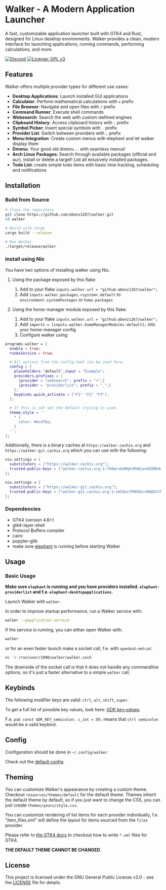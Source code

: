 # Walker - A Modern Application Launcher

A fast, customizable application launcher built with GTK4 and Rust, designed for Linux desktop environments. Walker provides a clean, modern interface for launching applications, running commands, performing calculations, and more.

[![Discord](https://img.shields.io/discord/1402235361463242964?logo=discord)](https://discord.gg/mGQWBQHASt)
[![License: GPL v3](https://img.shields.io/badge/License-GPLv3-blue.svg)](https://www.gnu.org/licenses/gpl-3.0)

## Features

Walker offers multiple provider types for different use cases:

- **Desktop Applications**: Launch installed GUI applications
- **Calculator**: Perform mathematical calculations with `=` prefix
- **File Browser**: Navigate and open files with `/` prefix
- **Command Runner**: Execute shell commands
- **Websearch**: Search the web with custom-defined engines
- **Clipboard History**: Access clipboard history with `:` prefix
- **Symbol Picker**: Insert special symbols with `.` prefix
- **Provider List**: Switch between providers with `;` prefix
- **Menu Integration**: Create custom menus with elephant and let walker display them
- **Dmenu**: Your good old dmenu ... with seamless menus!
- **Arch Linux Packages**: Search through available packages (official and aur), install or delete a target! List all exlusively installed packages.
- **Todo List**: create simple todo items with basic time tracking, scheduling and notifications

## Installation

### Build from Source

```bash
# Clone the repository
git clone https://github.com/abenz1267/walker.git
cd walker

# Build with Cargo
cargo build --release

# Run Walker
./target/release/walker
```

### Install using Nix

You have two options of installing walker using Nix.

1. Using the package exposed by this flake
   1. Add to your flake `inputs.walker.url = "github:abenz1267/walker";`
   2. Add `inputs.walker.packages.<system>.default` to `environment.systemPackages` or `home.packages`

2. Using the home-manager module exposed by this flake:
   1. Add to your flake `inputs.walker.url = "github:abenz1267/walker";`
   2. Add `imports = [inputs.walker.homeManagerModules.default];` into your home-manager config
   3. Configure walker using:

```nix
programs.walker = {
  enable = true;
  runAsService = true;

  # All options from the config.toml can be used here.
  config = {
    placeholders."default".input = "Example";
    providers.prefixes = [
      {provider = "websearch"; prefix = "+";}
      {provider = "providerlist"; prefix = "_";}
    ];
    keybinds.quick_activate = ["F1" "F2" "F3"];
  };

  # If this is not set the default styling is used.
  theme.style = ''
    * {
      color: #dcd7ba;
    }
  '';
};
```

Additionally, there is a binary caches at `https://walker.cachix.org` and `https://walker-git.cachix.org` which you can use with the following:

```nix
nix.settings = {
  substituters = ["https://walker.cachix.org"];
  trusted-public-keys = ["walker.cachix.org-1:fG8q+uAaMqhsMxWjwvk0IMb4mFPFLqHjuvfwQxE4oJM="];
};
```

```nix
nix.settings = {
  substituters = ["https://walker-git.cachix.org"];
  trusted-public-keys = ["walker-git.cachix.org-1:vmC0ocfPWh0S/vRAQGtChuiZBTAe4wiKDeyyXM0/7pM="];
};
```

### Dependencies

- GTK4 (version 4.6+)
- gtk4-layer-shell
- Protocol Buffers compiler
- cairo
- poppler-glib
- make sure [elephant](https://github.com/abenz1267/elephant) is running before starting Walker

## Usage

### Basic Usage

**Make sure `elephant` is running and you have providers installed. `elephant-providerlist` and f.e. `elephant-desktopapplications`.**

Launch Walker with `walker`.

In order to improve startup performance, run a Walker service with:

```bash
walker --gapplication-service
```

If the service is running, you can either open Walker with:

```bash
walker

```

or for an even faster launch make a socket call, f.e. with `openbsd-netcat`:

```bash
nc -U /run/user/1000/walker/walker.sock
```

The downside of the socket call is that it does not handle any commandline options, so it's just a faster alternative to a simple `walker` call.

## Keybinds

The following modifier keys are valid: `ctrl`, `alt`, `shift`, `super`.

To get a full list of possible key values, look here: [GDK key-values](https://github.com/gtk-rs/gtk4-rs/blob/0.9/gdk4/sys/src/lib.rs#L302).

F.e. `pub const GDK_KEY_semicolon: c_int = 59;` means that `ctrl semicolon` would be a valid keybind.

## Config

Configuration should be done in `~/.config/walker`.

Check out the [default config](https://raw.githubusercontent.com/abenz1267/walker/refs/heads/master/resources/config.toml).

## Theming

You can customize Walker's appearance by creating a custom theme. Checkout `resources/themes/default` for the default theme. Themes inherit the default theme by default, so if you just want to change the CSS, you can just create `themes/yours/style.css`.

You can customize rendering of list items for each provider individually, f.e. "item_files.xml" will define the layout for items sourced from the `files` provider.

Please refer to [the GTK4 docs](https://docs.gtk.org/gtk4/) to checkout how to write `*.xml` files for GTK4.

**THE DEFAULT THEME CANNOT BE CHANGED**.

## License

This project is licensed under the GNU General Public License v3.0 - see the [LICENSE](LICENSE) file for details.
